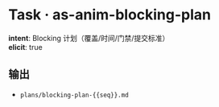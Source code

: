 # Task · as-anim-blocking-plan

**intent**: Blocking 计划（覆盖/时间/门禁/提交标准）  
**elicit**: true

## 输出

- `plans/blocking-plan-{{seq}}.md`
